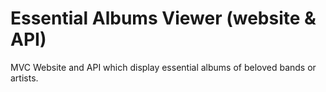 # Essential Albums Viewer (website & API)
MVC Website and API which display essential albums of beloved bands or artists.  
